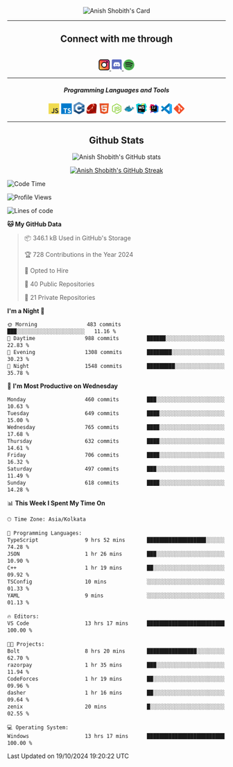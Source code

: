 <div align="center">

![Anish Shobith's Card](https://cardivo.vercel.app/api?name=Anish%20Shobith%20P%20S&description=Hi%20there%F0%9F%91%8B,%20I%20am%20a%2020-years-old.%20I%20am%20a%20Web%20and%20Application%20developer%20from%20India.%20Nice%20to%20meet%20you%20all.%20Looking%20forward%20to%20paritcipate%20with%20you.&image=https://i.imgur.com/WlQk3PY.jpg&&disableAnimation=true&site=https://anishshobithps.tech&pattern=plus&colorPattern=%23171616&backgroundColor=%231a1b26&instagram=anish_shobith&linkedin=Anish%20Shobith%20P%20S&fontColor=%23ffffff&iconColor=%23ffffff)

<hr>
 <h2> Connect with me through </h2>
<br>
<a href="https://www.instagram.com/anish_shobith/">
    <img alt="Anish Shobith's Instagram" width="25px" src="https://raw.githubusercontent.com/anishshobithps/anishshobithps/master/assets/socials/instagram.svg">
    </a>
    <a href="https://discord.gg/cWgDskT">
    <img alt="Anish Shobith's Discord", width="25px" src="https://raw.githubusercontent.com/anishshobithps/anishshobithps/master/assets/socials/discord.svg">
    </a>
    <a href="https://open.spotify.com/user/goshcrm0y9jzum2lffvu6f4hz">
    <img alt="Anish Shobith's Spotify", width="25px" src="https://raw.githubusercontent.com/anishshobithps/anishshobithps/master/assets/socials/spotify.svg">
    </a>
    <br>
    <hr>
    <h4> <i> Programming Languages and Tools </i> </h4>
    <img width="25px" src="https://raw.githubusercontent.com/anishshobithps/anishshobithps/master/assets/languages/javascript.svg">
    <img width="25px" src="https://raw.githubusercontent.com/anishshobithps/anishshobithps/master/assets/languages/typescript.svg">
    <img width="25px" src="https://raw.githubusercontent.com/anishshobithps/anishshobithps/master/assets/languages/cpp.svg">
    <img width="25px" src="https://raw.githubusercontent.com/anishshobithps/anishshobithps/master/assets/languages/ruby.svg">
    <img width="25px" src="https://raw.githubusercontent.com/anishshobithps/anishshobithps/master/assets/languages/html.svg">
    <img width="25px" src="https://raw.githubusercontent.com/anishshobithps/anishshobithps/master/assets/tools/nodejs.svg">
    <img width="25px" src="https://raw.githubusercontent.com/anishshobithps/anishshobithps/master/assets/tools/docker.svg">
    <img width="25px" src="https://raw.githubusercontent.com/anishshobithps/anishshobithps/master/assets/tools/webstorm.svg">
    <img width="25px" src="https://raw.githubusercontent.com/anishshobithps/anishshobithps/master/assets/tools/intellij.svg">
    <img width="25px" src="https://raw.githubusercontent.com/anishshobithps/anishshobithps/master/assets/tools/visualstudiocode.svg">
    <img width="25px" src="https://raw.githubusercontent.com/anishshobithps/anishshobithps/master/assets/tools/git.svg">
<hr>
 <h2> Github Stats </h2>

![Anish Shobith's GitHub stats](https://github-readme-stats-fk82.vercel.app/api?username=anishshobithps&show_icons=true&theme=tokyonight&count_private=true)

[![Anish Shobith's GitHub Streak](https://streak-stats.demolab.com?user=anishshobithps&theme=tokyonight&hide_border=true&border_radius=4.6)](https://git.io/streak-stats)

</div>

<!--START_SECTION:waka-->
![Code Time](http://img.shields.io/badge/Code%20Time-1%2C328%20hrs%2011%20mins-blue)

![Profile Views](http://img.shields.io/badge/Profile%20Views-1-blue)

![Lines of code](https://img.shields.io/badge/From%20Hello%20World%20I%27ve%20Written-1.1%20million%20lines%20of%20code-blue)

**🐱 My GitHub Data** 

> 📦 346.1 kB Used in GitHub's Storage 
 > 
> 🏆 728 Contributions in the Year 2024
 > 
> 💼 Opted to Hire
 > 
> 📜 40 Public Repositories 
 > 
> 🔑 21 Private Repositories 
 > 
**I'm a Night 🦉** 

```text
🌞 Morning                483 commits         ███░░░░░░░░░░░░░░░░░░░░░░   11.16 % 
🌆 Daytime                988 commits         ██████░░░░░░░░░░░░░░░░░░░   22.83 % 
🌃 Evening                1308 commits        ████████░░░░░░░░░░░░░░░░░   30.23 % 
🌙 Night                  1548 commits        █████████░░░░░░░░░░░░░░░░   35.78 % 
```
📅 **I'm Most Productive on Wednesday** 

```text
Monday                   460 commits         ███░░░░░░░░░░░░░░░░░░░░░░   10.63 % 
Tuesday                  649 commits         ████░░░░░░░░░░░░░░░░░░░░░   15.00 % 
Wednesday                765 commits         ████░░░░░░░░░░░░░░░░░░░░░   17.68 % 
Thursday                 632 commits         ████░░░░░░░░░░░░░░░░░░░░░   14.61 % 
Friday                   706 commits         ████░░░░░░░░░░░░░░░░░░░░░   16.32 % 
Saturday                 497 commits         ███░░░░░░░░░░░░░░░░░░░░░░   11.49 % 
Sunday                   618 commits         ████░░░░░░░░░░░░░░░░░░░░░   14.28 % 
```


📊 **This Week I Spent My Time On** 

```text
🕑︎ Time Zone: Asia/Kolkata

💬 Programming Languages: 
TypeScript               9 hrs 52 mins       ███████████████████░░░░░░   74.28 % 
JSON                     1 hr 26 mins        ███░░░░░░░░░░░░░░░░░░░░░░   10.90 % 
C++                      1 hr 19 mins        ██░░░░░░░░░░░░░░░░░░░░░░░   09.92 % 
TSConfig                 10 mins             ░░░░░░░░░░░░░░░░░░░░░░░░░   01.33 % 
YAML                     9 mins              ░░░░░░░░░░░░░░░░░░░░░░░░░   01.13 % 

🔥 Editors: 
VS Code                  13 hrs 17 mins      █████████████████████████   100.00 % 

🐱‍💻 Projects: 
Bolt                     8 hrs 20 mins       ████████████████░░░░░░░░░   62.70 % 
razorpay                 1 hr 35 mins        ███░░░░░░░░░░░░░░░░░░░░░░   11.94 % 
CodeForces               1 hr 19 mins        ██░░░░░░░░░░░░░░░░░░░░░░░   09.96 % 
dasher                   1 hr 16 mins        ██░░░░░░░░░░░░░░░░░░░░░░░   09.64 % 
zenix                    20 mins             █░░░░░░░░░░░░░░░░░░░░░░░░   02.55 % 

💻 Operating System: 
Windows                  13 hrs 17 mins      █████████████████████████   100.00 % 
```


 Last Updated on 19/10/2024 19:20:22 UTC
<!--END_SECTION:waka-->
